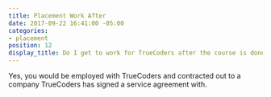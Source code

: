 ```yaml
---
title: Placement Work After
date: 2017-09-22 16:41:00 -05:00
categories:
- placement
position: 12
display_title: Do I get to work for TrueCoders after the course is done?
---
```


Yes, you would be employed with TrueCoders and contracted out to a company TrueCoders has signed a service agreement with.
